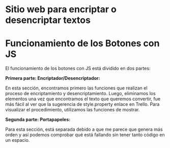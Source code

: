 # Sitio web para encriptar o desencriptar textos

# Funcionamiento de los Botones con JS

El funcionamiento de los botones con JS está dividido en dos partes:

**Primera parte: Encriptador/Desencriptador:**

En esta sección, encontramos primero las funciones que realizan el proceso de encriptamiento y desencriptamiento. 
Luego, eliminamos los elementos una vez que encontramos el texto que queremos convertir, fue más fácil al ver que la sugerencia de style.property enlace en Trello. 
Para visualizar el procedimiento, utilizamos las funciones de mostrar.

**Segunda parte: Portapapeles:**

Para esta sección, está separada debido a que me parece que genera más orden y así podemos comprobar qué está fallando sin tener tanto código en un espacio.
